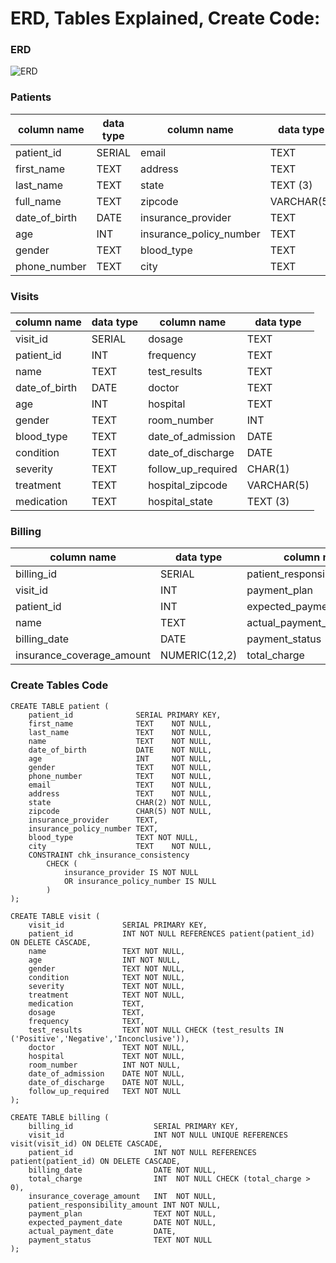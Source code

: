 # ERD, Tables Explained, Create Code:

### ERD
![ERD](https://github.com/user-attachments/assets/f0ebb341-3835-4c0b-9470-e874e4964a91)




### Patients
| column name     | data type | column name               | data type  |
| --------------- | --------- | ------------------------- | ---------- |
| patient_id      | SERIAL    | email                     | TEXT       |
| first_name      | TEXT      | address                   | TEXT       |
| last_name       | TEXT      | state                     | TEXT (3)   |
| full_name       | TEXT      | zipcode                   | VARCHAR(5) |
| date_of_birth   | DATE      | insurance_provider        | TEXT       |                          
| age             | INT       | insurance_policy_number   | TEXT       |
| gender          | TEXT      | blood_type                | TEXT       |
| phone_number    | TEXT      | city                      | TEXT       |


### Visits
| column name     | data type | column name          | data type |
| --------------- | --------- | -------------------- | --------- |
| visit_id        | SERIAL    | dosage               | TEXT      |
| patient_id      | INT       | frequency            | TEXT      |
| name            | TEXT      | test_results         | TEXT      |
| date_of_birth   | DATE      | doctor               | TEXT      |
| age             | INT       | hospital             | TEXT      |
| gender          | TEXT      | room_number          | INT       |
| blood_type      | TEXT      | date_of_admission    | DATE      |
| condition       | TEXT      | date_of_discharge    | DATE      |
| severity        | TEXT      | follow_up_required   | CHAR(1)   |
| treatment       | TEXT      | hospital_zipcode     | VARCHAR(5)|
| medication      | TEXT      | hospital_state       | TEXT (3)  |

### Billing
| column name               | data type       | column name                     | data type     |
| ------------------------- | --------------- | ------------------------------- | ------------- |
| billing_id                | SERIAL          | patient_responsibility_amount   | NUMERIC(12,2) |
| visit_id                  | INT             | payment_plan                    | TEXT          |
| patient_id                | INT             | expected_payment_date           | DATE          |
| name                      | TEXT            | actual_payment_date             | DATE          |
| billing_date              | DATE            | payment_status                  | TEXT          |
| insurance_coverage_amount | NUMERIC(12,2)   | total_charge                    | NUMERIC(12,2) |


### Create Tables Code

```
CREATE TABLE patient (
    patient_id              SERIAL PRIMARY KEY,
    first_name              TEXT    NOT NULL,   
    last_name               TEXT    NOT NULL,
    name                    TEXT    NOT NULL,
    date_of_birth           DATE    NOT NULL,
    age                     INT     NOT NULL,
    gender                  TEXT    NOT NULL,
    phone_number            TEXT    NOT NULL,
    email                   TEXT    NOT NULL,
    address                 TEXT    NOT NULL,
    state                   CHAR(2) NOT NULL,
    zipcode                 CHAR(5) NOT NULL,
    insurance_provider      TEXT,
    insurance_policy_number TEXT,
    blood_type              TEXT NOT NULL,
    city                    TEXT    NOT NULL,
    CONSTRAINT chk_insurance_consistency
        CHECK (
            insurance_provider IS NOT NULL
            OR insurance_policy_number IS NULL
        )
);
```

```
CREATE TABLE visit (
    visit_id             SERIAL PRIMARY KEY,
    patient_id           INT NOT NULL REFERENCES patient(patient_id) ON DELETE CASCADE,
    name                 TEXT NOT NULL,
    age                  INT NOT NULL,
    gender               TEXT NOT NULL,
    condition            TEXT NOT NULL,
    severity             TEXT NOT NULL,
    treatment            TEXT NOT NULL,
    medication           TEXT,
    dosage               TEXT,
    frequency            TEXT,
    test_results         TEXT NOT NULL CHECK (test_results IN ('Positive','Negative','Inconclusive')),
    doctor               TEXT NOT NULL,
    hospital             TEXT NOT NULL,
    room_number          INT NOT NULL,
    date_of_admission    DATE NOT NULL,
    date_of_discharge    DATE NOT NULL,
    follow_up_required   TEXT NOT NULL
);
```

```
CREATE TABLE billing (
    billing_id                  SERIAL PRIMARY KEY,
    visit_id                    INT NOT NULL UNIQUE REFERENCES visit(visit_id) ON DELETE CASCADE,
    patient_id                  INT NOT NULL REFERENCES patient(patient_id) ON DELETE CASCADE,
    billing_date                DATE NOT NULL,
    total_charge                INT  NOT NULL CHECK (total_charge > 0),
    insurance_coverage_amount   INT  NOT NULL,
    patient_responsibility_amount INT NOT NULL,
    payment_plan                TEXT NOT NULL,
    expected_payment_date       DATE NOT NULL,
    actual_payment_date         DATE,
    payment_status              TEXT NOT NULL
);
```


